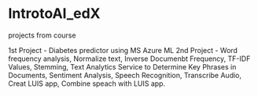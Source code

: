 # IntrotoAI_edX
projects from course

1st Project - Diabetes predictor using MS Azure ML
2nd Project - Word frequency analysis, Normalize text, Inverse Documenbt Frequency, TF-IDF Values, Stemming, Text Analytics Service to Determine Key Phrases in Documents, Sentiment Analysis, Speech Recognition, Transcribe Audio, Creat LUIS app, Combine speach with LUIS app.
